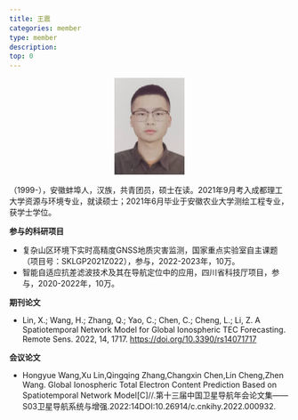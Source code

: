 ```yaml
---
title: 王震
categories: member
type: member
description: 
top: 0
---
```



<div align=center>
<img src="/images/wangzhen.png" width = 25%>
</div>


（1999-），安徽蚌埠人，汉族，共青团员，硕士在读。2021年9月考入成都理工大学资源与环境专业，就读硕士；2021年6月毕业于安徽农业大学测绘工程专业，获学士学位。


**参与的科研项目**
* 复杂山区环境下实时高精度GNSS地质灾害监测，国家重点实验室自主课题（项目号：SKLGP2021Z022），参与，2022-2023年，10万。
* 智能自适应抗差滤波技术及其在导航定位中的应用，四川省科技厅项目，参与，2020-2022年，10万。

**期刊论文**
* Lin, X.; Wang, H.; Zhang, Q.; Yao, C.; Chen, C.; Cheng, L.; Li, Z. A Spatiotemporal Network Model for Global Ionospheric TEC Forecasting. Remote Sens. 2022, 14, 1717. https://doi.org/10.3390/rs14071717

**会议论文**
* Hongyue Wang,Xu Lin,Qingqing Zhang,Changxin Chen,Lin Cheng,Zhen Wang. Global Ionospheric Total Electron Content Prediction Based on Spatiotemporal Network Model[C]//.第十三届中国卫星导航年会论文集——S03卫星导航系统与增强.2022:14DOI:10.26914/c.cnkihy.2022.000932.

